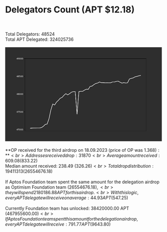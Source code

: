 # Delegators Count (APT $12.18)<br><br>
Total Delegators: 48524<br>
Total APT Delegated: 324025736<br><br>
![Delegators Plot](delegators_plot.png)<br><br>
**OP received for the third airdrop on 18.09.2023 (price of OP was $1.368):**<br>
Addresses received drop: 31870<br>
Average amount received: 609.08 ($833.22)<br>
Median amount received: 238.49 ($326.26)<br>
Total drop distribution: 19411313 ($26554676.18)<br><br>
If Aptos Foundation team spent the same amount for the delegation airdrop as Optimism Foundation team ($26554676.18),<br>
they will spend 2180186.88 APT for this airdrop.<br>
With this logic, every APT delegate will receive on average: 44.93 APT ($547.25)<br><br>
Currently Foundation team has unlocked: 38420000.00 APT ($467955600.00)<br>
If Aptos Foundation team spent this amount for the delegation airdrop, every APT delegate will receive : 791.77 APT ($9643.80)<br>
